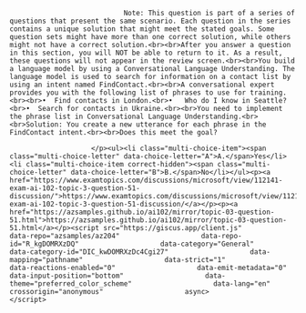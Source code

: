 <p class="card-text">
							
								Note: This question is part of a series of questions that present the same scenario. Each question in the series contains a unique solution that might meet the stated goals. Some question sets might have more than one correct solution, while others might not have a correct solution.<br><br>After you answer a question in this section, you will NOT be able to return to it. As a result, these questions will not appear in the review screen.<br><br>You build a language model by using a Conversational Language Understanding. The language model is used to search for information on a contact list by using an intent named FindContact.<br><br>A conversational expert provides you with the following list of phrases to use for training.<br><br>•	Find contacts in London.<br>•	Who do I know in Seattle?<br>•	Search for contacts in Ukraine.<br><br>You need to implement the phrase list in Conversational Language Understanding.<br><br>Solution: You create a new utterance for each phrase in the FindContact intent.<br><br>Does this meet the goal?
							
						</p><ul><li class="multi-choice-item"><span class="multi-choice-letter" data-choice-letter="A">A.</span>Yes</li><li class="multi-choice-item correct-hidden"><span class="multi-choice-letter" data-choice-letter="B">B.</span>No</li></ul><p><a href="https://www.examtopics.com/discussions/microsoft/view/112141-exam-ai-102-topic-3-question-51-discussion/">https://www.examtopics.com/discussions/microsoft/view/112141-exam-ai-102-topic-3-question-51-discussion/</a></p><p><a href="https://azsamples.github.io/ai102/mirror/topic-03-question-51.html">https://azsamples.github.io/ai102/mirror/topic-03-question-51.html</a></p><script src="https://giscus.app/client.js"                    data-repo="azsamples/az204"                    data-repo-id="R_kgDOMRXzDQ"                    data-category="General"                    data-category-id="DIC_kwDOMRXzDc4Cgi27"                    data-mapping="pathname"                    data-strict="1"                    data-reactions-enabled="0"                    data-emit-metadata="0"                    data-input-position="bottom"                    data-theme="preferred_color_scheme"                    data-lang="en"                    crossorigin="anonymous"                    async>                    </script>